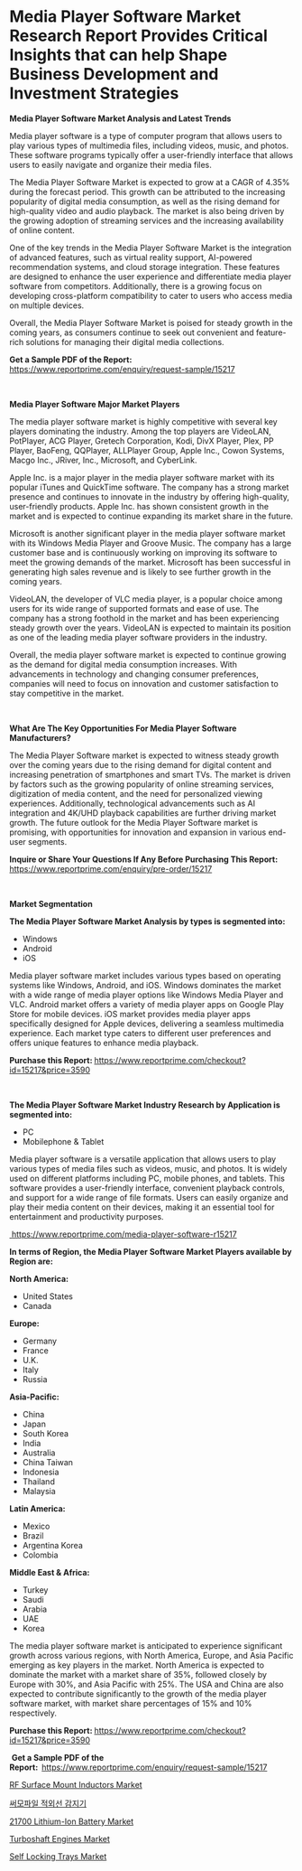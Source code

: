 <p><h1>Media Player Software Market Research Report Provides Critical Insights that can help Shape Business Development and Investment Strategies</h1></p><p><strong>Media Player Software Market Analysis and Latest Trends</strong></p>
<p><p>Media player software is a type of computer program that allows users to play various types of multimedia files, including videos, music, and photos. These software programs typically offer a user-friendly interface that allows users to easily navigate and organize their media files.</p><p>The Media Player Software Market is expected to grow at a CAGR of 4.35% during the forecast period. This growth can be attributed to the increasing popularity of digital media consumption, as well as the rising demand for high-quality video and audio playback. The market is also being driven by the growing adoption of streaming services and the increasing availability of online content.</p><p>One of the key trends in the Media Player Software Market is the integration of advanced features, such as virtual reality support, AI-powered recommendation systems, and cloud storage integration. These features are designed to enhance the user experience and differentiate media player software from competitors. Additionally, there is a growing focus on developing cross-platform compatibility to cater to users who access media on multiple devices.</p><p>Overall, the Media Player Software Market is poised for steady growth in the coming years, as consumers continue to seek out convenient and feature-rich solutions for managing their digital media collections.</p></p>
<p><strong>Get a Sample PDF of the Report:&nbsp;</strong> <a href="https://www.reportprime.com/enquiry/request-sample/15217">https://www.reportprime.com/enquiry/request-sample/15217</a></p>
<p>&nbsp;</p>
<p><strong>Media Player Software Major Market Players</strong></p>
<p><p>The media player software market is highly competitive with several key players dominating the industry. Among the top players are VideoLAN, PotPlayer, ACG Player, Gretech Corporation, Kodi, DivX Player, Plex, PP Player, BaoFeng, QQPlayer, ALLPlayer Group, Apple Inc., Cowon Systems, Macgo Inc., JRiver, Inc., Microsoft, and CyberLink.</p><p>Apple Inc. is a major player in the media player software market with its popular iTunes and QuickTime software. The company has a strong market presence and continues to innovate in the industry by offering high-quality, user-friendly products. Apple Inc. has shown consistent growth in the market and is expected to continue expanding its market share in the future.</p><p>Microsoft is another significant player in the media player software market with its Windows Media Player and Groove Music. The company has a large customer base and is continuously working on improving its software to meet the growing demands of the market. Microsoft has been successful in generating high sales revenue and is likely to see further growth in the coming years.</p><p>VideoLAN, the developer of VLC media player, is a popular choice among users for its wide range of supported formats and ease of use. The company has a strong foothold in the market and has been experiencing steady growth over the years. VideoLAN is expected to maintain its position as one of the leading media player software providers in the industry.</p><p>Overall, the media player software market is expected to continue growing as the demand for digital media consumption increases. With advancements in technology and changing consumer preferences, companies will need to focus on innovation and customer satisfaction to stay competitive in the market.</p></p>
<p>&nbsp;</p>
<p><strong>What Are The Key Opportunities For Media Player Software Manufacturers?</strong></p>
<p><p>The Media Player Software market is expected to witness steady growth over the coming years due to the rising demand for digital content and increasing penetration of smartphones and smart TVs. The market is driven by factors such as the growing popularity of online streaming services, digitization of media content, and the need for personalized viewing experiences. Additionally, technological advancements such as AI integration and 4K/UHD playback capabilities are further driving market growth. The future outlook for the Media Player Software market is promising, with opportunities for innovation and expansion in various end-user segments.</p></p>
<p><strong>Inquire or Share Your Questions If Any Before Purchasing This Report:</strong> <a href="https://www.reportprime.com/enquiry/pre-order/15217">https://www.reportprime.com/enquiry/pre-order/15217</a></p>
<p>&nbsp;</p>
<p><strong>Market Segmentation</strong></p>
<p><strong>The Media Player Software Market Analysis by types is segmented into:</strong></p>
<p><ul><li>Windows</li><li>Android</li><li>iOS</li></ul></p>
<p><p>Media player software market includes various types based on operating systems like Windows, Android, and iOS. Windows dominates the market with a wide range of media player options like Windows Media Player and VLC. Android market offers a variety of media player apps on Google Play Store for mobile devices. iOS market provides media player apps specifically designed for Apple devices, delivering a seamless multimedia experience. Each market type caters to different user preferences and offers unique features to enhance media playback.</p></p>
<p><strong>Purchase this Report:&nbsp;</strong><a href="https://www.reportprime.com/checkout?id=15217&price=3590">https://www.reportprime.com/checkout?id=15217&price=3590</a></p>
<p>&nbsp;</p>
<p><strong>The Media Player Software Market Industry Research by Application is segmented into:</strong></p>
<p><ul><li>PC</li><li>Mobilephone & Tablet</li></ul></p>
<p><p>Media player software is a versatile application that allows users to play various types of media files such as videos, music, and photos. It is widely used on different platforms including PC, mobile phones, and tablets. This software provides a user-friendly interface, convenient playback controls, and support for a wide range of file formats. Users can easily organize and play their media content on their devices, making it an essential tool for entertainment and productivity purposes.</p></p>
<p><a href="https://www.reportprime.com/media-player-software-r15217">&nbsp;https://www.reportprime.com/media-player-software-r15217</a></p>
<p><strong>In terms of Region, the Media Player Software Market Players available by Region are:</strong></p>
<p>
    <p> <strong> North America: </strong>
        <ul>
            <li>United States</li>
            <li>Canada</li>
        </ul>
        </p> 
    <p> <strong> Europe: </strong>
        <ul>
            <li>Germany</li>
            <li>France</li>
            <li>U.K.</li>
            <li>Italy</li>
            <li>Russia</li>
        </ul>
        </p> 
    <p> <strong> Asia-Pacific: </strong>
        <ul>
            <li>China</li>
            <li>Japan</li>
            <li>South Korea</li>
            <li>India</li>
            <li>Australia</li>
            <li>China Taiwan</li>
            <li>Indonesia</li>
            <li>Thailand</li>
            <li>Malaysia</li>
        </ul>
        </p> 
    <p> <strong> Latin America: </strong>
        <ul>
            <li>Mexico</li>
            <li>Brazil</li>
            <li>Argentina Korea</li>
            <li>Colombia</li>
        </ul>
        </p> 
    <p> <strong> Middle East & Africa: </strong>
        <ul>
            <li>Turkey</li>
            <li>Saudi</li>
            <li>Arabia</li>
            <li>UAE</li>
            <li>Korea</li>
        </ul>
    </p>
    </p>
<p><p>The media player software market is anticipated to experience significant growth across various regions, with North America, Europe, and Asia Pacific emerging as key players in the market. North America is expected to dominate the market with a market share of 35%, followed closely by Europe with 30%, and Asia Pacific with 25%. The USA and China are also expected to contribute significantly to the growth of the media player software market, with market share percentages of 15% and 10% respectively.</p></p>
<p><strong>Purchase this Report: </strong><a href="https://www.reportprime.com/checkout?id=15217&price=3590">https://www.reportprime.com/checkout?id=15217&price=3590</a></p>
<p>&nbsp;<strong>Get a Sample PDF of the Report:&nbsp;&nbsp;</strong><a href="https://www.reportprime.com/enquiry/request-sample/15217">https://www.reportprime.com/enquiry/request-sample/15217</a></p>
<p><strong></strong></p>
<p><p><a href="https://silk-columnist-571.notion.site/RF-Surface-Mount-Inductors-Market-Analysis-Its-CAGR-Market-Segmentation-and-Global-Industry-Overvi-eee8eb8e189e454db726491d2d97e70d">RF Surface Mount Inductors Market</a></p><p><a href="https://github.com/laholand/Market-Research-Report-List-3/blob/main/265297037032.md">써모파일 적외선 감지기</a></p><p><a href="https://www.linkedin.com/pulse/insights-21700-lithium-ion-battery-market-size-analysing-share-gi2be?trackingId=SWZukU2itr35R8k%2FgPr0Pw%3D%3D">21700 Lithium-Ion Battery Market</a></p><p><a href="https://view.publitas.com/reportprime-1/turboshaft-engines-market-analysis-and-sze-forecasted-for-period-from-2024-to-2031/">Turboshaft Engines Market</a></p><p><a href="https://www.linkedin.com/pulse/self-locking-trays-market-size-growth-outlook-from-2024-mzdve?trackingId=iI5LO%2BctWlRs8GkEveK6NA%3D%3D">Self Locking Trays Market</a></p></p>